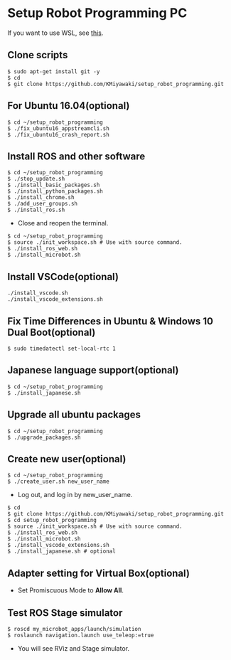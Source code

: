 # Setup Robot Programming PC

If you want to use WSL, see [this](./WSL.md).
## Clone scripts

```shell
$ sudo apt-get install git -y
$ cd
$ git clone https://github.com/KMiyawaki/setup_robot_programming.git
```

## For Ubuntu 16.04(optional)

```shell
$ cd ~/setup_robot_programming
$ ./fix_ubuntu16_appstreamcli.sh
$ ./fix_ubuntu16_crash_report.sh
```

## Install ROS and other software

```shell
$ cd ~/setup_robot_programming
$ ./stop_update.sh
$ ./install_basic_packages.sh
$ ./install_python_packages.sh
$ ./install_chrome.sh
$ ./add_user_groups.sh
$ ./install_ros.sh
```

- Close and reopen the terminal.

```shell
$ cd ~/setup_robot_programming
$ source ./init_workspace.sh # Use with source command.
$ ./install_ros_web.sh
$ ./install_microbot.sh
```

## Install VSCode(optional)

```shell
./install_vscode.sh
./install_vscode_extensions.sh
```

## Fix Time Differences in Ubuntu & Windows 10 Dual Boot(optional)

```shell
$ sudo timedatectl set-local-rtc 1
```

## Japanese language support(optional)

```shell
$ cd ~/setup_robot_programming
$ ./install_japanese.sh
```

## Upgrade all ubuntu packages

```shell
$ cd ~/setup_robot_programming
$ ./upgrade_packages.sh
```

## Create new user(optional)

```shell
$ cd ~/setup_robot_programming
$ ./create_user.sh new_user_name
```

- Log out, and log in by new_user_name.

```shell
$ cd
$ git clone https://github.com/KMiyawaki/setup_robot_programming.git
$ cd setup_robot_programming
$ source ./init_workspace.sh # Use with source command.
$ ./install_ros_web.sh
$ ./install_microbot.sh
$ ./install_vscode_extensions.sh
$ ./install_japanese.sh # optional
```

## Adapter setting for Virtual Box(optional)

- Set Promiscuous Mode to **Allow All**.

## Test ROS Stage simulator

```shell
$ roscd my_microbot_apps/launch/simulation
$ roslaunch navigation.launch use_teleop:=true
```

- You will see RViz and Stage simulator.
